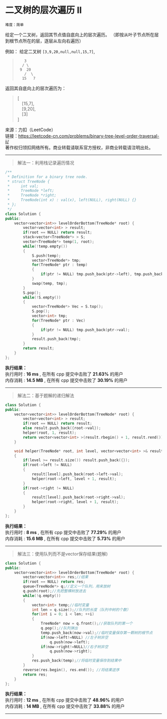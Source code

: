 # 二叉树的层次遍历 II #  
`难度：简单` 

给定一个二叉树，返回其节点值自底向上的层次遍历。 （即按从叶子节点所在层到根节点所在的层，逐层从左向右遍历）

例如：
给定二叉树 `[3,9,20,null,null,15,7]`,

>```  
>    3
>   / \
>  9  20
>    /  \
>   15   7
>```   

返回其自底向上的层次遍历为：

>[  
>&emsp;[15,7],  
>&emsp;[9,20],  
>&emsp;[3]  
>]  

来源：力扣（LeetCode）  
链接：https://leetcode-cn.com/problems/binary-tree-level-order-traversal-ii/  
著作权归领扣网络所有。商业转载请联系官方授权，非商业转载请注明出处。  

---  
>解法一：利用栈记录遍历情况  

```C++  
/**
 * Definition for a binary tree node.
 * struct TreeNode {
 *     int val;
 *     TreeNode *left;
 *     TreeNode *right;
 *     TreeNode(int x) : val(x), left(NULL), right(NULL) {}
 * };
 */
class Solution {
public:
    vector<vector<int>> levelOrderBottom(TreeNode* root) {
        vector<vector<int> > result;
        if(root == NULL) return result;
        stack<vector<TreeNode*> > S;
        vector<TreeNode*> temp(1, root);
        while(!temp.empty())
        {
            S.push(temp);
            vector<TreeNode*> tmp;
            for(TreeNode* ptr : temp)
            {
                if(ptr != NULL) tmp.push_back(ptr->left), tmp.push_back(ptr->right);
            }
            swap(temp, tmp);
        }
        S.pop();
        while(!S.empty())
        {
            vector<TreeNode*> Vec = S.top();
            S.pop();
            vector<int> tmp;
            for(TreeNode* ptr : Vec)
            {
                if(ptr != NULL) tmp.push_back(ptr->val);
            }
            result.push_back(tmp);
        }
        return result;
    }
};
```  

**执行结果：**  
执行用时 : **16 ms** , 在所有 cpp 提交中击败了 **21.63%** 的用户  
内存消耗 : **14.5 MB** , 在所有 cpp 提交中击败了 **30.19%** 的用户  

---  
>解法二：基于题解的递归解法  

```C++  
class Solution {
public:
    vector<vector<int>> levelOrderBottom(TreeNode* root) {
        vector<vector<int> > result;
        if(root == NULL) return result;
        else result.push_back({root->val});
        helper(root, 1, result);
        return vector<vector<int> >(result.rbegin() + 1, result.rend()); //返回逆序的结果
    }

    void helper(TreeNode* root, int level, vector<vector<int> >& result)
    {
        if(level >= result.size()) result.push_back({});
        if(root->left != NULL)
        {
            result[level].push_back(root->left->val);
            helper(root->left, level + 1, result);
        }
        if(root->right != NULL)
        {
            result[level].push_back(root->right->val);
            helper(root->right, level + 1, result);
        }
    }
};
```  

**执行结果：**  
执行用时 : **8 ms** , 在所有 cpp 提交中击败了 **77.29%** 的用户  
内存消耗 : **15.6 MB** , 在所有 cpp 提交中击败了 **5.73%** 的用户  

---  
>解法三：使用队列而不是vector保存结果(题解)  

```C++  
class Solution {
public:
    vector<vector<int>> levelOrderBottom(TreeNode* root) {
        vector<vector<int>> res;//结果
        if(root == NULL) return res;
        queue<TreeNode*> q;//定义一个队列，用来放树
        q.push(root);//先把整棵树放进去
        while(!q.empty())
        {
            vector<int> temp;//临时变量
            int len = q.size();//队列的长度（队列中树的个数）
            for(int i = 0; i < len; ++i)
            {
                TreeNode* now = q.front();//获取队列的第一个
                q.pop();//队列弹出
                temp.push_back(now->val);//临时变量保存第一颗树的根节点
                if(now->left!=NULL) //左子树非空
                    q.push(now->left);
                if(now->right!=NULL)//右子树非空 
                    q.push(now->right);
            }
            res.push_back(temp);//将临时变量保存到结果中
        }
        reverse(res.begin(), res.end()); //将结果逆序
        return res;
    }
};
```  

**执行结果：**  
执行用时 : **12 ms** , 在所有 cpp 提交中击败了 **48.96%** 的用户  
内存消耗 : **14 MB** , 在所有 cpp 提交中击败了 **33.88%** 的用户  

---  